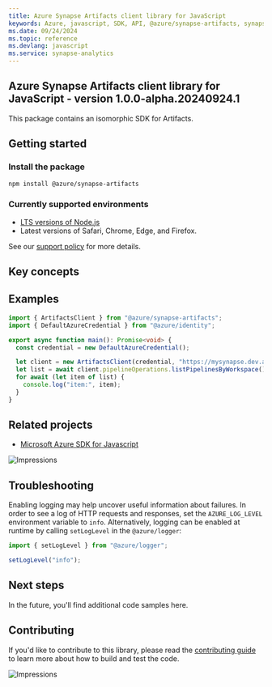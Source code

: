 ```yaml
---
title: Azure Synapse Artifacts client library for JavaScript
keywords: Azure, javascript, SDK, API, @azure/synapse-artifacts, synapse-analytics
ms.date: 09/24/2024
ms.topic: reference
ms.devlang: javascript
ms.service: synapse-analytics
---
```

## Azure Synapse Artifacts client library for JavaScript - version 1.0.0-alpha.20240924.1 


This package contains an isomorphic SDK for Artifacts.

## Getting started

### Install the package

```bash
npm install @azure/synapse-artifacts
```

### Currently supported environments

- [LTS versions of Node.js](https://github.com/nodejs/release#release-schedule)
- Latest versions of Safari, Chrome, Edge, and Firefox.

See our [support policy](https://github.com/Azure/azure-sdk-for-js/blob/main/SUPPORT.md) for more details.

## Key concepts

## Examples

```ts
import { ArtifactsClient } from "@azure/synapse-artifacts";
import { DefaultAzureCredential } from "@azure/identity";

export async function main(): Promise<void> {
  const credential = new DefaultAzureCredential();

  let client = new ArtifactsClient(credential, "https://mysynapse.dev.azuresynapse.net");
  let list = await client.pipelineOperations.listPipelinesByWorkspace();
  for await (let item of list) {
    console.log("item:", item);
  }
}
```

## Related projects

- [Microsoft Azure SDK for Javascript](https://github.com/Azure/azure-sdk-for-js)

![Impressions](https://azure-sdk-impressions.azurewebsites.net/api/impressions/azure-sdk-for-js%2Fsdk%2Fcdn%2Farm-cdn%2FREADME.png)

## Troubleshooting

Enabling logging may help uncover useful information about failures. In order to see a log of HTTP requests and responses, set the `AZURE_LOG_LEVEL` environment variable to `info`. Alternatively, logging can be enabled at runtime by calling `setLogLevel` in the `@azure/logger`:

```javascript
import { setLogLevel } from "@azure/logger";

setLogLevel("info");
```

## Next steps

In the future, you'll find additional code samples here.

## Contributing

If you'd like to contribute to this library, please read the [contributing guide](https://github.com/Azure/azure-sdk-for-js/blob/main/CONTRIBUTING.md) to learn more about how to build and test the code.

![Impressions](https://azure-sdk-impressions.azurewebsites.net/api/impressions/azure-sdk-for-js%2Fsdk%2Fkeyvault%2Fkeyvault-keys%2FREADME.png)

